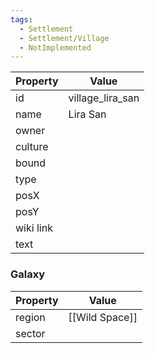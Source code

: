 ```yaml
---
tags:
  - Settlement
  - Settlement/Village
  - NotImplemented
---
```


| Property  | Value            |
| --------- | ---------------- |
| id        | village_lira_san |
| name      | Lira San         |
| owner     |                  |
| culture   |                  |
| bound     |                  |
| type      |                  |
| posX      |                  |
| posY      |                  |
| wiki link |                  |
| text      |                  |

### Galaxy
| Property | Value          |
| -------- | -------------- |
| region   | [[Wild Space]] |
| sector   |                |
